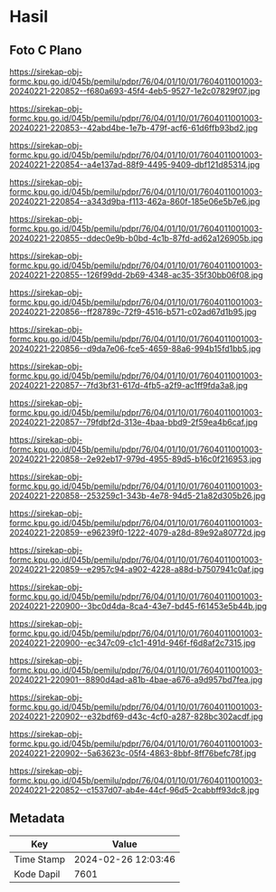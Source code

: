 # Hasil

## Foto C Plano

https://sirekap-obj-formc.kpu.go.id/045b/pemilu/pdpr/76/04/01/10/01/7604011001003-20240221-220852--f680a693-45f4-4eb5-9527-1e2c07829f07.jpg

https://sirekap-obj-formc.kpu.go.id/045b/pemilu/pdpr/76/04/01/10/01/7604011001003-20240221-220853--42abd4be-1e7b-479f-acf6-61d6ffb93bd2.jpg

https://sirekap-obj-formc.kpu.go.id/045b/pemilu/pdpr/76/04/01/10/01/7604011001003-20240221-220854--a4e137ad-88f9-4495-9409-dbf121d85314.jpg

https://sirekap-obj-formc.kpu.go.id/045b/pemilu/pdpr/76/04/01/10/01/7604011001003-20240221-220854--a343d9ba-f113-462a-860f-185e06e5b7e6.jpg

https://sirekap-obj-formc.kpu.go.id/045b/pemilu/pdpr/76/04/01/10/01/7604011001003-20240221-220855--ddec0e9b-b0bd-4c1b-87fd-ad62a126905b.jpg

https://sirekap-obj-formc.kpu.go.id/045b/pemilu/pdpr/76/04/01/10/01/7604011001003-20240221-220855--126f99dd-2b69-4348-ac35-35f30bb06f08.jpg

https://sirekap-obj-formc.kpu.go.id/045b/pemilu/pdpr/76/04/01/10/01/7604011001003-20240221-220856--ff28789c-72f9-4516-b571-c02ad67d1b95.jpg

https://sirekap-obj-formc.kpu.go.id/045b/pemilu/pdpr/76/04/01/10/01/7604011001003-20240221-220856--d9da7e06-fce5-4659-88a6-994b15fd1bb5.jpg

https://sirekap-obj-formc.kpu.go.id/045b/pemilu/pdpr/76/04/01/10/01/7604011001003-20240221-220857--7fd3bf31-617d-4fb5-a2f9-ac1ff9fda3a8.jpg

https://sirekap-obj-formc.kpu.go.id/045b/pemilu/pdpr/76/04/01/10/01/7604011001003-20240221-220857--79fdbf2d-313e-4baa-bbd9-2f59ea4b6caf.jpg

https://sirekap-obj-formc.kpu.go.id/045b/pemilu/pdpr/76/04/01/10/01/7604011001003-20240221-220858--2e92eb17-979d-4955-89d5-b16c0f216953.jpg

https://sirekap-obj-formc.kpu.go.id/045b/pemilu/pdpr/76/04/01/10/01/7604011001003-20240221-220858--253259c1-343b-4e78-94d5-21a82d305b26.jpg

https://sirekap-obj-formc.kpu.go.id/045b/pemilu/pdpr/76/04/01/10/01/7604011001003-20240221-220859--e96239f0-1222-4079-a28d-89e92a80772d.jpg

https://sirekap-obj-formc.kpu.go.id/045b/pemilu/pdpr/76/04/01/10/01/7604011001003-20240221-220859--e2957c94-a902-4228-a88d-b7507941c0af.jpg

https://sirekap-obj-formc.kpu.go.id/045b/pemilu/pdpr/76/04/01/10/01/7604011001003-20240221-220900--3bc0d4da-8ca4-43e7-bd45-f61453e5b44b.jpg

https://sirekap-obj-formc.kpu.go.id/045b/pemilu/pdpr/76/04/01/10/01/7604011001003-20240221-220900--ec347c09-c1c1-491d-946f-f6d8af2c7315.jpg

https://sirekap-obj-formc.kpu.go.id/045b/pemilu/pdpr/76/04/01/10/01/7604011001003-20240221-220901--8890d4ad-a81b-4bae-a676-a9d957bd7fea.jpg

https://sirekap-obj-formc.kpu.go.id/045b/pemilu/pdpr/76/04/01/10/01/7604011001003-20240221-220902--e32bdf69-d43c-4cf0-a287-828bc302acdf.jpg

https://sirekap-obj-formc.kpu.go.id/045b/pemilu/pdpr/76/04/01/10/01/7604011001003-20240221-220902--5a63623c-05f4-4863-8bbf-8ff76befc78f.jpg

https://sirekap-obj-formc.kpu.go.id/045b/pemilu/pdpr/76/04/01/10/01/7604011001003-20240221-220852--c1537d07-ab4e-44cf-96d5-2cabbff93dc8.jpg


## Metadata

| Key        | Value               |
| ---------- | ------------------- |
| Time Stamp | 2024-02-26 12:03:46 |
| Kode Dapil | 7601                |



